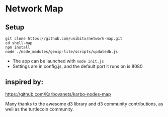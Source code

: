 # Network Map

## Setup

```
git clone https://github.com/unibitx/network-map.git
cd shell-map
npm install
node ./node_modules/geoip-lite/scripts/updatedb.js
```

* The app can be launched with `node init.js`
* Settings are in config.js, and the default port it runs on is 8080

## inspired by:

https://github.com/Karbovanets/karbo-nodes-map

Many thanks to the awesome d3 library and d3 community contributions, as well as the turtlecoin community.



